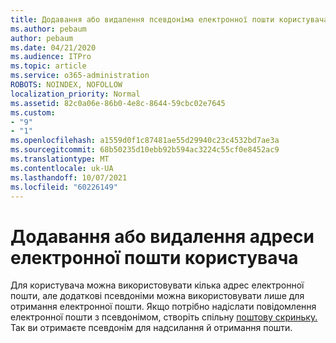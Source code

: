 ```yaml
---
title: Додавання або видалення псевдоніма електронної пошти користувача
ms.author: pebaum
author: pebaum
ms.date: 04/21/2020
ms.audience: ITPro
ms.topic: article
ms.service: o365-administration
ROBOTS: NOINDEX, NOFOLLOW
localization_priority: Normal
ms.assetid: 82c0a06e-86b0-4e8c-8644-59cbc02e7645
ms.custom:
- "9"
- "1"
ms.openlocfilehash: a1559d0f1c87481ae55d29940c23c4532bd7ae3a
ms.sourcegitcommit: 68b50235d10ebb92b594ac3224c55cf0e8452ac9
ms.translationtype: MT
ms.contentlocale: uk-UA
ms.lasthandoff: 10/07/2021
ms.locfileid: "60226149"
---
```

# <a name="add-or-remove-an-email-address-for-a-user"></a>Додавання або видалення адреси електронної пошти користувача

Для користувача можна використовувати кілька адрес електронної  пошти, але додаткові псевдоніми можна використовувати лише для отримання електронної пошти. Якщо потрібно надіслати повідомлення електронної пошти з псевдонімом, створіть спільну [поштову скриньку.](https://docs.microsoft.com/microsoft-365/admin/email/create-a-shared-mailbox) Так ви отримаєте псевдонім для надсилання й отримання пошти.
  